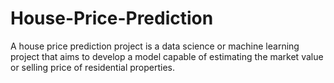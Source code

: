 # House-Price-Prediction
A house price prediction project is a data science or machine learning project that aims to develop a model capable of estimating the market value or selling price of residential properties. 
